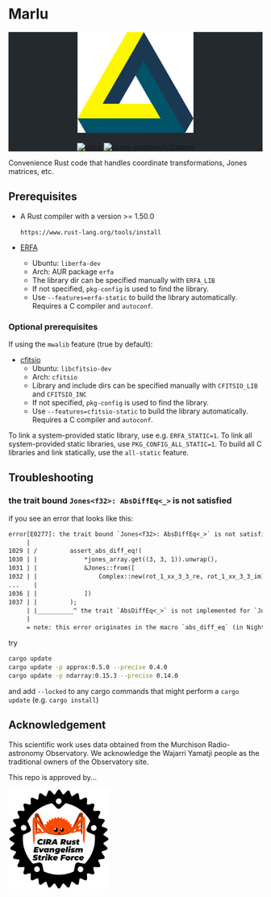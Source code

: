 # Marlu
<div class="bg-gray-dark" align="center" style="background-color:#24292e">
<img src="img/marlu_logo.png" alt="marlu logo" height="200px"/>
<br/>
<br/>
<a href="https://docs.rs/crate/marlu"><img src="https://docs.rs/marlu/badge.svg" alt="docs"></a>
<img src="https://github.com/MWATelescope/Marlu/workflows/Cross-platform%20tests/badge.svg" alt="Cross-platform%20tests">
</div>

Convenience Rust code that handles coordinate transformations, Jones matrices,
etc.

## Prerequisites
- A Rust compiler with a version >= 1.50.0

  `https://www.rust-lang.org/tools/install`

- [ERFA](https://github.com/liberfa/erfa)
  - Ubuntu: `liberfa-dev`
  - Arch: AUR package `erfa`
  - The library dir can be specified manually with `ERFA_LIB`
  - If not specified, `pkg-config` is used to find the library.
  - Use `--features=erfa-static` to build the library automatically. Requires a
    C compiler and `autoconf`.

### Optional prerequisites
If using the `mwalib` feature (true by default):

- [cfitsio](https://heasarc.gsfc.nasa.gov/docs/software/fitsio/)
  - Ubuntu: `libcfitsio-dev`
  - Arch: `cfitsio`
  - Library and include dirs can be specified manually with `CFITSIO_LIB` and
    `CFITSIO_INC`
  - If not specified, `pkg-config` is used to find the library.
  - Use `--features=cfitsio-static` to build the library automatically. Requires
    a C compiler and `autoconf`.

To link a system-provided static library, use e.g. `ERFA_STATIC=1`. To link all
system-provided static libraries, use `PKG_CONFIG_ALL_STATIC=1`. To build all C
libraries and link statically, use the `all-static` feature.

## Troubleshooting

### the trait bound `Jones<f32>: AbsDiffEq<_>` is not satisfied

if you see an error that looks like this:

```txt
error[E0277]: the trait bound `Jones<f32>: AbsDiffEq<_>` is not satisfied
     |
1029 | /         assert_abs_diff_eq!(
1030 | |             *jones_array.get((3, 3, 1)).unwrap(),
1031 | |             &Jones::from([
1032 | |                 Complex::new(rot_1_xx_3_3_re, rot_1_xx_3_3_im),
...    |
1036 | |             ])
1037 | |         );
     | |__________^ the trait `AbsDiffEq<_>` is not implemented for `Jones<f32>`
     |
     = note: this error originates in the macro `abs_diff_eq` (in Nightly builds, run with -Z macro-backtrace for more info)
```

try

```bash
cargo update
cargo update -p approx:0.5.0 --precise 0.4.0
cargo update -p ndarray:0.15.3 --precise 0.14.0
```

and add `--locked` to any cargo commands that might perform a `cargo update` (e.g. `cargo install`)

## Acknowledgement

This scientific work uses data obtained from the Murchison Radio-astronomy Observatory. We
acknowledge the Wajarri Yamatji people as the traditional owners of the Observatory site.

This repo is approved by...

<img src="https://github.com/MWATelescope/Birli/raw/main/img/CIRA_Rust_Evangelism_Strike_Force.png" height="200px" alt="CIRA Rust Evangelism Strike Force logo">